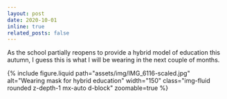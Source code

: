 ```yaml
---
layout: post
date: 2020-10-01
inline: true
related_posts: false
---
```


As the school partially reopens to provide a hybrid model of education this autumn, I guess this is what I will be wearing in the next couple of months.

<div class="row mt-3">
  <div class="col-sm mt-3 mt-md-0 text-center">
    {% include figure.liquid
      path="assets/img/IMG_6116-scaled.jpg" 
      alt="Wearing mask for hybrid education"
      width="150" 
      class="img-fluid rounded z-depth-1 mx-auto d-block"
      zoomable=true
    %}
  </div>
</div>